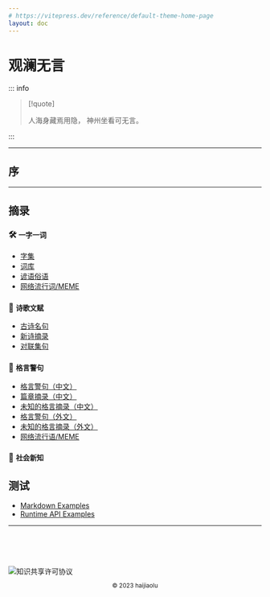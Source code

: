 ```yaml
---
# https://vitepress.dev/reference/default-theme-home-page
layout: doc
---
```


# 观澜无言

::: info

> [!quote]
>
> 人海身藏焉用隐，
> 神州坐看可无言。

:::

---

## 序

---

## 摘录

### 🛠️ `一字一词`

- [字集](item/word-zh-char.md)
- [词库](item/word-zh-idiom.md)
- [谚语俗语](item/word-zh-idiom2.md)
- [网络流行词/MEME](item/word-meme.md)

### 🚀 `诗歌文赋`

- [古诗名句](item/poem-zh-gushi.md)
- [新诗摘录](item/poem-zh-xinshi.md)
- [对联集句](item/poem-zh-couplets.md)

### 💬 `格言警句`

- [格言警句（中文）](item/quote-zh.md)
- [篇章摘录（中文）](item/quote-zh-long.md)
- [未知的格言摘录（中文）](item/quote-zh-unk.md)
- [格言警句（外文）](item/quote-intl.md)
- [未知的格言摘录（外文）](item/quote-intl-unk.md)
- [网络流行语/MEME](item/quote-meme.md)

### 🧪 `社会新知`

## 测试

- [Markdown Examples](example/markdown-examples.md)
- [Runtime API Examples](example/api-examples.md)

---

<div style="margin-top:5rem">
  <img alt="知识共享许可协议" style="display:block;margin:auto" src="https://i.creativecommons.org/l/by-sa/4.0/88x31.png" />
  <p style="text-align:center;font-size:smaller">&copy; 2023 haijiaolu</p>
</div>
